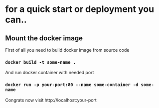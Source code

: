 # for a quick start or deployment you can..

## Mount the docker image

First of all you need to build docker image from source code

### `docker build -t some-name .`

And run docker container with needed port

### `docker run -p your-port:80 --name some-container -d some-name`

Congrats now visit http://localhost:your-port